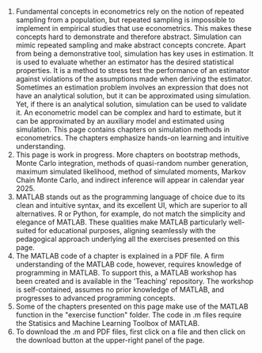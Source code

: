 1. Fundamental concepts in econometrics rely on the notion of repeated sampling from a population, but repeated sampling is impossible to implement in empirical studies that use econometrics. This makes these concepts hard to demonstrate and therefore abstract. Simulation can mimic repeated sampling and make abstract concepts concrete. Apart from being a demonstrative tool, simulation has key uses in estimation. It is used to evaluate whether an estimator has the desired statistical properties. It is a method to stress test the performance of an estimator against violations of the assumptions made when deriving the estimator. Sometimes an estimation problem involves an expression that does not have an analytical solution, but it can be approximated using simulation. Yet, if there is an analytical solution, simulation can be used to validate it. An econometric model can be complex and hard to estimate, but it can be approximated by an auxiliary model and estimated using simulation. This page contains chapters on simulation methods in econometrics. The chapters emphasize hands-on learning and intuitive understanding.
2. This page is work in progress. More chapters on bootstrap methods, Monte Carlo integration, methods of quasi-random number generation, maximum simulated likelihood, method of simulated moments, Markov Chain Monte Carlo, and indirect inference will appear in calendar year 2025.
3. MATLAB stands out as the programming language of choice due to its clean and intuitive syntax, and its excellent UI, which are superior to all alternatives. R or Python, for example, do not match the simplicity and elegance of MATLAB. These qualities make MATLAB particularly well-suited for educational purposes, aligning seamlessly with the pedagogical approach underlying all the exercises presented on this page.
4. The MATLAB code of a chapter is explained in a PDF file. A firm understanding of the MATLAB code, however, requires knowledge of programming in MATLAB. To support this, a MATLAB workshop has been created and is available in the 'Teaching' repository. The workshop is self-contained, assumes no prior knowledge of MATLAB, and progresses to advanced programming concepts.
5. Some of the chapters presented on this page make use of the MATLAB function in the "exercise function" folder. The code in .m files require the Statisics and Machine Learning Toolbox of MATLAB.
6. To download the .m and PDF files, first click on a file and then click on the download button at the upper-right panel of the page.
